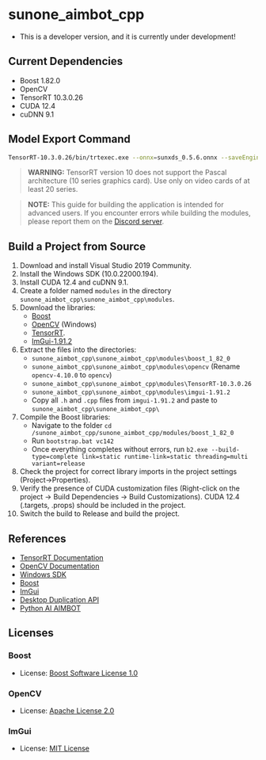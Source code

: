 # sunone_aimbot_cpp

- This is a developer version, and it is currently under development!

## Current Dependencies
- Boost 1.82.0
- OpenCV
- TensorRT 10.3.0.26
- CUDA 12.4
- cuDNN 9.1

## Model Export Command
```bash
TensorRT-10.3.0.26/bin/trtexec.exe --onnx=sunxds_0.5.6.onnx --saveEngine=sunxds_0.5.6.engine --fp16
```
> **WARNING:** TensorRT version 10 does not support the Pascal architecture (10 series graphics card). Use only on video cards of at least 20 series.

> **NOTE:** This guide for building the application is intended for advanced users. If you encounter errors while building the modules, please report them on the [Discord server](https://discord.gg/sunone).

## Build a Project from Source
1. Download and install Visual Studio 2019 Community.
2. Install the Windows SDK (10.0.22000.194).
3. Install CUDA 12.4 and cuDNN 9.1.
4. Create a folder named `modules` in the directory `sunone_aimbot_cpp\sunone_aimbot_cpp\modules`.
5. Download the libraries:
	- [Boost](https://disk.yandex.ru/d/O8XkcKeQ3vNDFg)
	- [OpenCV](https://github.com/opencv/opencv/releases/tag/4.10.0) (Windows)
	- [TensorRT](https://disk.yandex.ru/d/2W-CgOvLQy7OTw).
	- [ImGui-1.91.2](https://github.com/ocornut/imgui/releases/tag/v1.91.2)
6. Extract the files into the directories:
	- `sunone_aimbot_cpp\sunone_aimbot_cpp\modules\boost_1_82_0`
	- `sunone_aimbot_cpp\sunone_aimbot_cpp\modules\opencv` (Rename `opencv-4.10.0` to `opencv`)
	- `sunone_aimbot_cpp\sunone_aimbot_cpp\modules\TensorRT-10.3.0.26`
	- `sunone_aimbot_cpp\sunone_aimbot_cpp\modules\imgui-1.91.2`
	- Copy all `.h` and `.cpp` files from `imgui-1.91.2` and paste to `sunone_aimbot_cpp\sunone_aimbot_cpp\`
7. Compile the Boost libraries:
	- Navigate to the folder `cd /sunone_aimbot_cpp/sunone_aimbot_cpp/modules/boost_1_82_0`
	- Run `bootstrap.bat vc142`
	- Once everything completes without errors, run `b2.exe --build-type=complete link=static runtime-link=static threading=multi variant=release`
8. Check the project for correct library imports in the project settings (Project->Properties).
9. Verify the presence of CUDA customization files (Right-click on the project -> Build Dependencies -> Build Customizations). CUDA 12.4 (.targets, .props) should be included in the project.
10. Switch the build to Release and build the project.

## References
- [TensorRT Documentation](https://docs.nvidia.com/deeplearning/tensorrt/)
- [OpenCV Documentation](https://docs.opencv.org/4.x/d1/dfb/intro.html)
- [Windows SDK](https://developer.microsoft.com/en-us/windows/downloads/windows-sdk/)
- [Boost](https://www.boost.org/)
- [ImGui](https://github.com/ocornut/imgui)
- [Desktop Duplication API](https://learn.microsoft.com/en-us/windows/win32/direct3ddxgi/desktop-dup-api)
- [Python AI AIMBOT](https://github.com/SunOner/sunone_aimbot)

## Licenses
### Boost
- License: [Boost Software License 1.0](https://www.boost.org/LICENSE_1_0.txt)

### OpenCV
- License: [Apache License 2.0](https://opencv.org/license.html)

### ImGui
- License: [MIT License](https://github.com/ocornut/imgui/blob/master/LICENSE)